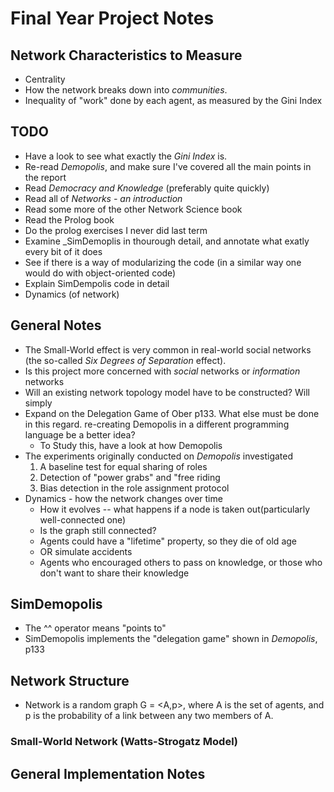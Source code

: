 # Final Year Project Notes

## Network Characteristics to Measure
- Centrality
- How the network breaks down into _communities_.
- Inequality of "work" done by each agent, as measured by the Gini Index


## TODO
- Have a look to see what exactly the _Gini Index_ is.
- Re-read _Demopolis_, and make sure I've covered all the main points 
in the report
- Read _Democracy and Knowledge_ (preferably quite quickly)
- Read all of _Networks - an introduction_
- Read some more of the other Network Science book
- Read the Prolog book
- Do the prolog exercises I never did last term
- Examine _SimDemoplis in thourough detail, and annotate what exatly every bit of it does
- See if there is a way of modularizing the code (in a similar way one would do with object-oriented code)
- Explain SimDempolis code in detail
- Dynamics (of network)

## General Notes
- The Small-World effect is very common in real-world social networks (the 
so-called _Six Degrees of Separation_ effect).
- Is this project more concerned with _social_ networks or _information_ networks
- Will an existing network topology model have to be constructed? Will simply 
- Expand on the Delegation Game of Ober p133. What else must be done in this regard.
re-creating Demopolis in a different programming language be a better idea?
  - To Study this, have a look at how Demopolis
- The experiments originally conducted on _Demopolis_ investigated 
  1. A baseline test for equal sharing of roles
  2. Detection of "power grabs" and "free riding
  3. Bias detection in the role assignment protocol
- Dynamics - how the network changes over time
  - How it evolves
  -- what happens if a node is taken out(particularly well-connected one)
  - Is the graph still connected? 
  - Agents could have a "lifetime" property, so they die of old age
  - OR simulate accidents
  - Agents who encouraged others to pass on knowledge, or those who don't want to share their knowledge

  
## SimDemopolis
- The ^^ operator means "points to"
- SimDemopolis implements the "delegation game" shown in _Demopolis_, p133

## Network Structure
- Network is a random graph G = <A,p>, where A is the set of agents, and p is the probability of a link between any two members of A.

### Small-World Network (Watts-Strogatz Model)


## General Implementation Notes
